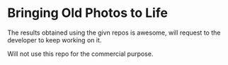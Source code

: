 # Bringing Old Photos to Life


The results obtained using the givn repos is awesome, will request to the developer 
to keep working on it. 


Will not use this repo for the commercial purpose. 